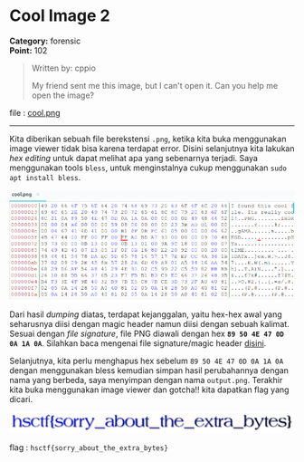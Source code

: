 # Cool Image 2
**Category:** forensic <br>
**Point:** 102

> Written by: cppio
> 
> My friend sent me this image, but I can't open it. Can you help me open the image?

file : [cool.png](https://ctf.hsctf.com/files/428259fb8dbdd5b42cc45b52bddf7989/cool.png?token=eyJ0ZWFtX2lkIjoxODMyLCJ1c2VyX2lkIjoyODY3LCJmaWxlX2lkIjo3fQ.XRTspA.NcYa-8Zu7hUM4aSTFlhZT6XovPY)

---

Kita diberikan sebuah file berekstensi `.png`, ketika kita buka menggunakan image viewer tidak bisa karena terdapat error. Disini selanjutnya kita lakukan _hex editing_ untuk dapat melihat apa yang sebenarnya terjadi. Saya menggunakan tools `bless`, untuk menginstalnya cukup menggunakan `sudo apt install bless`.

![](./ss01.png)

Dari hasil _dumping_ diatas, terdapat kejanggalan, yaitu hex-hex awal yang seharusnya diisi dengan magic header namun diisi dengan sebuah kalimat. Sesuai dengan _file signature_, file PNG diawali dengan hex **`89 50 4E 47 0D 0A 1A 0A`**. Silahkan baca mengenai file signature/magic header [disini](https://www.garykessler.net/library/file_sigs.html).

Selanjutnya, kita perlu menghapus hex sebelum `89 50 4E 47 0D 0A 1A 0A` dengan menggunakan bless kemudian simpan hasil perubahannya dengan nama yang berbeda, saya menyimpan dengan nama `output.png`. Terakhir kita buka menggunakan image viewer dan gotcha!! kita dapatkan flag yang dicari.

![](./output.png)

flag : `hsctf{sorry_about_the_extra_bytes}`